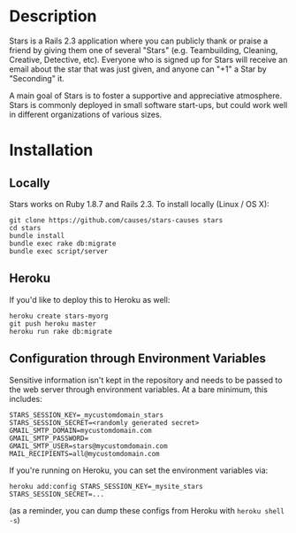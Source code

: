# Description
Stars is a Rails 2.3 application where you can publicly thank or praise a friend
by giving them one of several "Stars" (e.g. Teambuilding, Cleaning, Creative,
Detective, etc). Everyone who is signed up for Stars will receive an email about
the star that was just given, and anyone can "+1" a Star by "Seconding" it.

A main goal of Stars is to foster a supportive and appreciative atmosphere.
Stars is commonly deployed in small software start-ups, but could work well in
different organizations of various sizes.

# Installation

## Locally
Stars works on Ruby 1.8.7 and Rails 2.3. To install locally (Linux / OS X):

    git clone https://github.com/causes/stars-causes stars
    cd stars
    bundle install
    bundle exec rake db:migrate
    bundle exec script/server

## Heroku
If you'd like to deploy this to Heroku as well:

    heroku create stars-myorg
    git push heroku master
    heroku run rake db:migrate

## Configuration through Environment Variables
Sensitive information isn't kept in the repository and needs to be passed to the
web server through environment variables. At a bare minimum, this includes:

    STARS_SESSION_KEY=_mycustomdomain_stars
    STARS_SESSION_SECRET=<randomly generated secret>
    GMAIL_SMTP_DOMAIN=mycustomdomain.com
    GMAIL_SMTP_PASSWORD=
    GMAIL_SMTP_USER=stars@mycustomdomain.com
    MAIL_RECIPIENTS=all@mycustomdomain.com

If you're running on Heroku, you can set the environment variables via:

    heroku add:config STARS_SESSION_KEY=_mysite_stars STARS_SESSION_SECRET=...

(as a reminder, you can dump these configs from Heroku with `heroku shell -s`)
